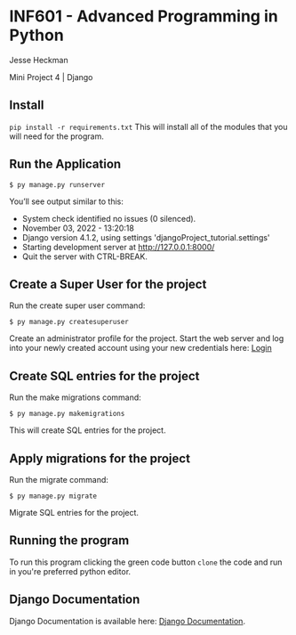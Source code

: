 # INF601 - Advanced Programming in Python
 Jesse Heckman

Mini Project 4 | Django
 


## Install 
`pip install -r requirements.txt`
This will install all of the modules that you will need for the program. 

## Run the Application

`$ py manage.py runserver`

You’ll see output similar to this:

* System check identified no issues (0 silenced).
* November 03, 2022 - 13:20:18
* Django version 4.1.2, using settings 'djangoProject_tutorial.settings'
* Starting development server at http://127.0.0.1:8000/
* Quit the server with CTRL-BREAK.


## Create a Super User for the project

Run the create super user command:

`$ py manage.py createsuperuser`

Create an administrator profile for the project. Start the web server and log into your newly created account 
using your new credentials here: [Login](http://127.0.0.1:8000/accounts/login/)

## Create SQL entries for the project

Run the make migrations command:

`$ py manage.py makemigrations`

This will create SQL entries  for the project. 

## Apply migrations for the project

Run the migrate command:

`$ py manage.py migrate`

Migrate SQL entries for the project. 

## Running the program
To run this program clicking the green code button `clone` the code and run in you're preferred python editor. 


## Django Documentation 
Django Documentation is available here: [Django Documentation](https://docs.djangoproject.com/en/4.1/).

